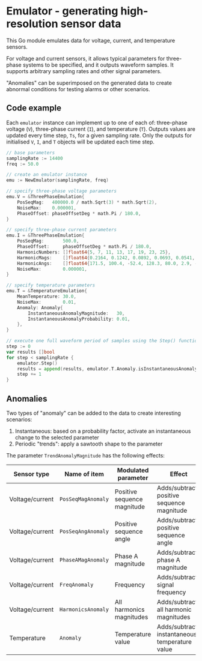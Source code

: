 # Emulator - generating high-resolution sensor data

This Go module emulates data for voltage, current, and temperature sensors.

For voltage and current sensors, it allows typical parameters for three-phase systems to be specified, and it outputs waveform samples. It supports arbitrary sampling rates and other signal parameters.

"Anomalies" can be superimposed on the generated data to create abnormal conditions for testing alarms or other scenarios.

## Code example

Each `emulator` instance can implement up to one of each of: three-phase voltage (`V`), three-phase current (`I`), and temperature (`T`). Outputs values are updated every time step, `Ts`, for a given sampling rate. Only the outputs for initialised `V`, `I`, and `T` objects will be updated each time step.

```go
// base parameters
samplingRate := 14400
freq := 50.0

// create an emulator instance
emu := NewEmulator(samplingRate, freq)

// specify three-phase voltage parameters
emu.V = &ThreePhaseEmulation{
    PosSeqMag:   400000.0 / math.Sqrt(3) * math.Sqrt(2),
    NoiseMax:    0.000001,
    PhaseOffset: phaseOffsetDeg * math.Pi / 180.0,
}

// specify three-phase current parameters
emu.I = &ThreePhaseEmulation{
    PosSeqMag:       500.0,
    PhaseOffset:     phaseOffsetDeg * math.Pi / 180.0,
    HarmonicNumbers: []float64{5, 7, 11, 13, 17, 19, 23, 25},
    HarmonicMags:    []float64{0.2164, 0.1242, 0.0892, 0.0693, 0.0541, 0.0458, 0.0370, 0.0332},
    HarmonicAngs:    []float64{171.5, 100.4, -52.4, 128.3, 80.0, 2.9, -146.8, 133.9},
    NoiseMax:        0.000001,
}

// specify temperature parameters
emu.T = &TemperatureEmulation{
    MeanTemperature: 30.0,
    NoiseMax:        0.01,
    Anomaly: Anomaly{
        InstantaneousAnomalyMagnitude:   30,
        InstantaneousAnomalyProbability: 0.01,
    },
}

// execute one full waveform period of samples using the Step() function
step := 0
var results []bool
for step < samplingRate {
    emulator.Step()
    results = append(results, emulator.T.Anomaly.isInstantaneousAnomaly)
    step += 1
}
```

## Anomalies

Two types of "anomaly" can be added to the data to create interesting scenarios:
1. Instantaneous: based on a probability factor, activate an instantaneous change to the selected parameter
2. Periodic "trends": apply a sawtooth shape to the parameter

The parameter `TrendAnomalyMagnitude` has the following effects:

| Sensor type     | Name of item       | Modulated parameter         | Effect                                         | Units         |
| --------------- | ------------------ | --------------------------- | ---------------------------------------------- | ------------- |
| Voltage/current | `PosSeqMagAnomaly` | Positive sequence magnitude | Adds/subtracts positive sequence magnitude     | Volts or Amps |
| Voltage/current | `PosSeqAngAnomaly` | Positive sequence angle     | Adds/subtracts positive sequence angle         | Degrees       |
| Voltage/current | `PhaseAMagAnomaly` | Phase A magnitude           | Adds/subtracts phase A magnitude               | Volts or Amps |
| Voltage/current | `FreqAnomaly`      | Frequency                   | Adds/subtracts signal frequency                | Hz            |
| Voltage/current | `HarmonicsAnomaly` | All harmonics magnitudes    | Adds/subtracts all harmonic magnitudes         | per unit      |
| Temperature     | `Anomaly`          | Temperature value           | Adds/subtracts instantaneous temperature value | Degrees C     |
